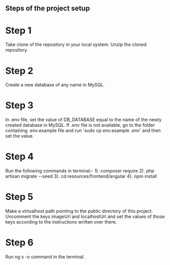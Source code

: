 ## Steps of the project setup

# Step 1 
Take clone of the repository in your local system. Unzip the cloned repository.

# Step 2
Create a new database of any name in MySQL.

# Step 3
In .env file, set the value of DB_DATABASE equal to the name of the newly created database in MySQL. If .env file is not available, go to the folder containing .env.example file and run 'sudo cp env.example .env' and then set the value.

# Step 4
Run the following commands in terminal:-
1). composer require
2). php artisan migrate --seed
3). cd resources/frontend/angular
4). npm install

# Step 5
Make a virtualhost path pointing to the public directory of this project. Uncomment the keys imageUrl and localhostUrl and set the values of those keys according to the instructions written over there.

# Step 6
Run ng s -o command in the terminal.
